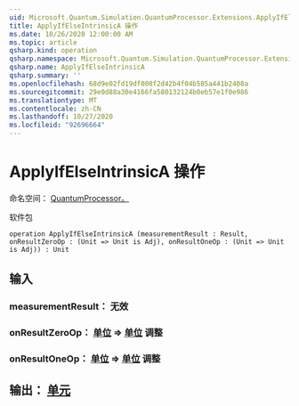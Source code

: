 ```yaml
---
uid: Microsoft.Quantum.Simulation.QuantumProcessor.Extensions.ApplyIfElseIntrinsicA
title: ApplyIfElseIntrinsicA 操作
ms.date: 10/26/2020 12:00:00 AM
ms.topic: article
qsharp.kind: operation
qsharp.namespace: Microsoft.Quantum.Simulation.QuantumProcessor.Extensions
qsharp.name: ApplyIfElseIntrinsicA
qsharp.summary: ''
ms.openlocfilehash: 68d9e02fd19df008f2d42b4f04b585a441b2408a
ms.sourcegitcommit: 29e0d88a30e4166fa580132124b0eb57e1f0e986
ms.translationtype: MT
ms.contentlocale: zh-CN
ms.lasthandoff: 10/27/2020
ms.locfileid: "92696664"
---
```

# <a name="applyifelseintrinsica-operation"></a>ApplyIfElseIntrinsicA 操作

命名空间： [QuantumProcessor。](xref:Microsoft.Quantum.Simulation.QuantumProcessor.Extensions)

软件包 [](https://nuget.org/packages/)




```qsharp
operation ApplyIfElseIntrinsicA (measurementResult : Result, onResultZeroOp : (Unit => Unit is Adj), onResultOneOp : (Unit => Unit is Adj)) : Unit
```


## <a name="input"></a>输入

### <a name="measurementresult--__invalidresult__"></a>measurementResult： __无效 <Result>__




### <a name="onresultzeroop--unit--unit-adj"></a>onResultZeroOp： [单位](xref:microsoft.quantum.lang-ref.unit) => [单位](xref:microsoft.quantum.lang-ref.unit) 调整




### <a name="onresultoneop--unit--unit-adj"></a>onResultOneOp： [单位](xref:microsoft.quantum.lang-ref.unit) => [单位](xref:microsoft.quantum.lang-ref.unit) 调整





## <a name="output--unit"></a>输出： [单元](xref:microsoft.quantum.lang-ref.unit)

